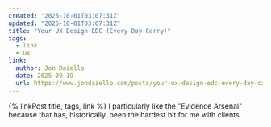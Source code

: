 ```yaml
---
created: "2025-10-01T03:07:31Z"
updated: "2025-10-01T03:07:31Z"
title: "Your UX Design EDC (Every Day Carry)"
tags:
  - link
  - ux
link:
  author: Jon Daiello
  date: 2025-09-19
  url: https://www.jondaiello.com/posts/your-ux-design-edc-every-day-carry
---
```


{% linkPost title, tags, link %} I particularly like the "Evidence Arsenal" because that has, historically, been the hardest bit for me with clients.
